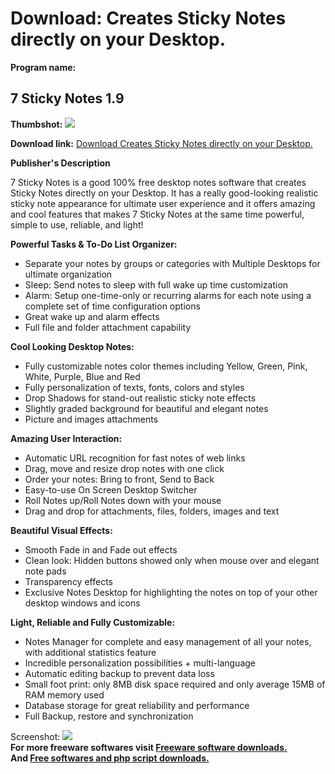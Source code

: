 # Download: Creates Sticky Notes directly on your Desktop.

**Program name:**

## 7 Sticky Notes 1.9

  
**Thumbshot:** ![](http://www.freewarefiles.com/screenshot/7stickynotes1_md.jpg)   
  
**Download link:** [Download Creates Sticky Notes directly on your Desktop.](http://freesoftwares.boysofts.com/7-Sticky-Notes_program_57665.html)  
  


**Publisher's Description**  
  


7 Sticky Notes is a good 100% free desktop notes software that creates Sticky Notes directly on your Desktop. It has a really good-looking realistic sticky note appearance for ultimate user experience and it offers amazing and cool features that makes 7 Sticky Notes at the same time powerful, simple to use, reliable, and light! 

**Powerful Tasks & To-Do List Organizer:**

  * Separate your notes by groups or categories with Multiple Desktops for ultimate organization 
  * Sleep: Send notes to sleep with full wake up time customization 
  * Alarm: Setup one-time-only or recurring alarms for each note using a complete set of time configuration options 
  * Great wake up and alarm effects 
  * Full file and folder attachment capability 

**Cool Looking Desktop Notes:**

  * Fully customizable notes color themes including Yellow, Green, Pink, White, Purple, Blue and Red 
  * Fully personalization of texts, fonts, colors and styles 
  * Drop Shadows for stand-out realistic sticky note effects 
  * Slightly graded background for beautiful and elegant notes 
  * Picture and images attachments 

**Amazing User Interaction:**

  * Automatic URL recognition for fast notes of web links 
  * Drag, move and resize drop notes with one click 
  * Order your notes: Bring to front, Send to Back 
  * Easy-to-use On Screen Desktop Switcher 
  * Roll Notes up/Roll Notes down with your mouse 
  * Drag and drop for attachments, files, folders, images and text 

**Beautiful Visual Effects:**

  * Smooth Fade in and Fade out effects 
  * Clean look: Hidden buttons showed only when mouse over and elegant note pads 
  * Transparency effects 
  * Exclusive Notes Desktop for highlighting the notes on top of your other desktop windows and icons 

**Light, Reliable and Fully Customizable:**

  * Notes Manager for complete and easy management of all your notes, with additional statistics feature 
  * Incredible personalization possibilities + multi-language 
  * Automatic editing backup to prevent data loss 
  * Small foot print: only 8MB disk space required and only average 15MB of RAM memory used 
  * Database storage for great reliability and performance 
  * Full Backup, restore and synchronization 

  
  
Screenshot: ![](http://www.freewarefiles.com/screenshot/7stickynotes1.jpg)   
**For more freeware softwares visit [Freeware software downloads.](http://freesoftwares.boysofts.com/)**   
**And [Free softwares and php script downloads.](http://www.boysofts.com/)**
